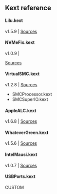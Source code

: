 ## Kext reference


#### Lilu.kext

v1.5.9 |
[Sources](https://github.com/acidanthera/Lilu)

#### NVMeFix.kext

v1.0.9 |

[Sources](https://github.com/acidanthera/NVMeFix)

#### VirtualSMC.kext

v1.2.8 |
[Sources](https://github.com/acidanthera/VirtualSMC)

- SMCProcessor.kext
- SMCSuperIO.kext

#### AppleALC.kext

v1.6.8 |
[Sources](https://github.com/acidanthera/AppleALC)

#### WhateverGreen.kext

v1.5.6 |
[Sources](https://github.com/acidanthera/WhateverGreen)

#### IntelMausi.kext

v1.0.7 |
[Sources](https://github.com/acidanthera/IntelMausi)

#### USBPorts.kext

CUSTOM

